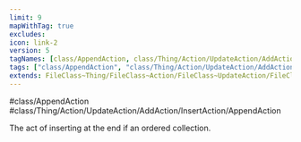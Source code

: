 ```yaml
---
limit: 9
mapWithTag: true
excludes:
icon: link-2
version: 5
tagNames: [class/AppendAction, class/Thing/Action/UpdateAction/AddAction/InsertAction/AppendAction, schema-org/AppendAction]
tags: ["class/AppendAction", "class/Thing/Action/UpdateAction/AddAction/InsertAction/AppendAction"]
extends: FileClass~Thing/FileClass~Action/FileClass~UpdateAction/FileClass~AddAction/FileClass~InsertAction
---
```


#class/AppendAction
#class/Thing/Action/UpdateAction/AddAction/InsertAction/AppendAction


The act of inserting at the end if an ordered collection.

